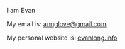 I am Evan

My email is: <annglove@gmail.com>

My personal website is: [evanlong.info](http://www.evanlong.info/)

